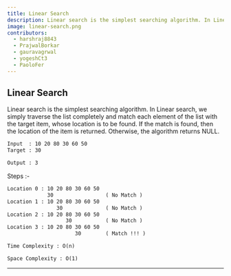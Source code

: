 ```yaml
---
title: Linear Search
description: Linear search is the simplest searching algorithm. In Linear search, we simply traverse the list completely and match each element of the list with the target item, whose location is to be found. If the match is found, then the location of the item is returned. Otherwise, the algorithm returns NULL.
image: linear-search.png
contributors:
  - harshraj8843
  - PrajwalBorkar
  - gauravagrwal
  - yogeshCt3
  - PaoloFer
---
```


## Linear Search

Linear search is the simplest searching algorithm. In Linear search, we simply traverse the list completely and match each element of the list with the target item, whose location is to be found. If the match is found, then the location of the item is returned. Otherwise, the algorithm returns NULL.

```txt
Input  : 10 20 80 30 60 50
Target : 30

Output : 3
```

Steps :-

```txt
Location 0 : 10 20 80 30 60 50
             30                 ( No Match )
Location 1 : 10 20 80 30 60 50
                30              ( No Match )
Location 2 : 10 20 80 30 60 50
                   30           ( No Match )
Location 3 : 10 20 80 30 60 50
                      30        ( Match !!! )
```

```txt
Time Complexity : O(n)
```

```txt
Space Complexity : O(1)
```

---
